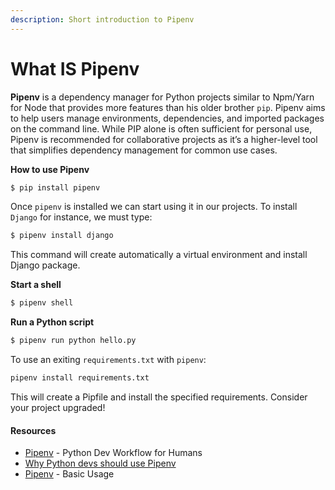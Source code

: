 ```yaml
---
description: Short introduction to Pipenv
---
```


# What IS Pipenv

**Pipenv** is a dependency manager for Python projects similar to Npm/Yarn for Node that provides more features than his older brother `pip`. Pipenv aims to help users manage environments, dependencies, and imported packages on the command line. While PIP alone is often sufficient for personal use, Pipenv is recommended for collaborative projects as it’s a higher-level tool that simplifies dependency management for common use cases.

**How to use Pipenv**

```bash
$ pip install pipenv
```

Once `pipenv` is installed we can start using it in our projects. To install `Django` for instance, we must type:

```bash
$ pipenv install django
```

This command will create automatically a virtual environment and install Django package.

**Start a shell**

```bash
$ pipenv shell
```

**Run a Python script**

```bash
$ pipenv run python hello.py
```

To use an exiting `requirements.txt` with `pipenv`:

```bash
pipenv install requirements.txt
```

This will create a Pipfile and install the specified requirements. Consider your project upgraded!



#### Resources

* [Pipenv](https://pipenv-fork.readthedocs.io/en/latest/) - Python Dev Workflow for Humans
* [Why Python devs should use Pipenv](https://opensource.com/article/18/2/why-python-devs-should-use-pipenv)
* [Pipenv](https://docs.pipenv.org/basics/) - Basic Usage

